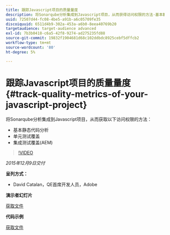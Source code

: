 ```yaml
---
title: 跟踪Javascript项目的质量量度
description: 将Sonarqube分析集成到Javascript项目，从而获得访问权限的方法·基本静态代码分析·单元测试覆盖·集成测试覆盖(AEM)
uuid: 72507d44-fc08-4be5-a91b-a6c05709fe35
discoiquuid: 6511d4b9-302a-453a-a6b0-8eea40769b20
targetaudience: target-audience advanced
exl-id: 7b3b0418-c6a5-42f8-9274-ad275235fd88
source-git-commit: 19832f1904681d68c102ddbdc8925cebf5dffcb2
workflow-type: tm+mt
source-wordcount: '80'
ht-degree: 5%

---
```


# 跟踪Javascript项目的质量量度{#track-quality-metrics-of-your-javascript-project}

将Sonarqube分析集成到Javascript项目，从而获取以下访问权限的方法：

* 基本静态代码分析
* 单元测试覆盖
* 集成测试覆盖(AEM)

>[!VIDEO](https://video.tv.adobe.com/v/19372/?quality=9)

*2015年12月9日交付*

**呈列方式：**

* David Catalan，QE首席开发人员，Adobe

**演示者幻灯片**

[获取文件](assets/aem-gems-js-quality-metrics-12-9-15.pdf)

**代码示例**

[获取文件](assets/com-adobe-granite-ui-utils-timing-with-licenses.zip)
<!--
[Get back to the Overview](https://helpx.adobe.com/experience-manager/kt/eseminars/gems/aem-index.html)
-->
